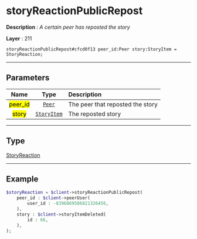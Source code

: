 # storyReactionPublicRepost

**Description** : *A certain peer has reposted the story*

**Layer** : 211

```tl
storyReactionPublicRepost#cfcd0f13 peer_id:Peer story:StoryItem = StoryReaction;
```

---

## Parameters

| Name | Type | Description |
| :---: | :---: | :--- |
| <mark>peer_id</mark> | [`Peer`](type/Peer) | The peer that reposted the story |
| <mark>story</mark> | [`StoryItem`](type/StoryItem) | The reposted story |

---

## Type

[StoryReaction](type/StoryReaction)

---

## Example

```php
$storyReaction = $client->storyReactionPublicRepost(
	peer_id : $client->peerUser(
		user_id : -8396869506821326456,
	),
	story : $client->storyItemDeleted(
		id : 66,
	),
);
```